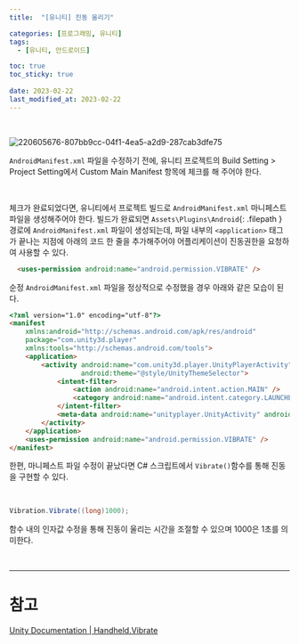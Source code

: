 ```yaml
---
title:  "[유니티] 진동 울리기"

categories: [프로그래밍, 유니티]
tags:
  - [유니티, 안드로이드]

toc: true
toc_sticky: true
 
date: 2023-02-22
last_modified_at: 2023-02-22
---
```


<br>

![220605676-807bb9cc-04f1-4ea5-a2d9-287cab3dfe75](https://user-images.githubusercontent.com/96360829/223396553-bffb532a-fe0c-453d-8b2c-4c228995b4a1.png)

`AndroidManifest.xml` 파일을 수정하기 전에, 유니티 프로젝트의 Build Setting > Project Setting에서 Custom Main Manifest 항목에 체크를 해 주어야 한다.  

<br>

체크가 완료되었다면, 유니티에서 프로젝트 빌드로 `AndroidManifest.xml` 마니페스트 파일을 생성해주어야 한다. 빌드가 완료되면 `Assets\Plugins\Android`{: .filepath } 경로에 `AndroidManifest.xml` 파일이 생성되는데, 파일 내부의 `<application>` 태그가 끝나는 지점에 아래의 코드 한 줄을 추가해주어야 어플리케이션이 진동권한을 요청하여 사용할 수 있다.  

```html
  <uses-permission android:name="android.permission.VIBRATE" />
```

순정 `AndroidManifest.xml` 파일을 정상적으로 수정했을 경우 아래와 같은 모습이 된다.  

```html
<?xml version="1.0" encoding="utf-8"?>
<manifest
    xmlns:android="http://schemas.android.com/apk/res/android"
    package="com.unity3d.player"
    xmlns:tools="http://schemas.android.com/tools">
    <application>
        <activity android:name="com.unity3d.player.UnityPlayerActivity"
                  android:theme="@style/UnityThemeSelector">
            <intent-filter>
                <action android:name="android.intent.action.MAIN" />
                <category android:name="android.intent.category.LAUNCHER" />
            </intent-filter>
            <meta-data android:name="unityplayer.UnityActivity" android:value="true" />
        </activity>
    </application>
    <uses-permission android:name="android.permission.VIBRATE" />
</manifest>
```

한편, 마니페스트 파일 수정이 끝났다면 C# 스크립트에서 `Vibrate()`함수를 통해 진동을 구현할 수 있다.

<br>

```cs
Vibration.Vibrate((long)1000);
```
함수 내의 인자값 수정을 통해 진동이 울리는 시간을 조절할 수 있으며 1000은 1초를 의미한다.

<br>

---
# 참고
[Unity Documentation | Handheld.Vibrate](https://docs.unity3d.com/ScriptReference/Handheld.Vibrate.html)